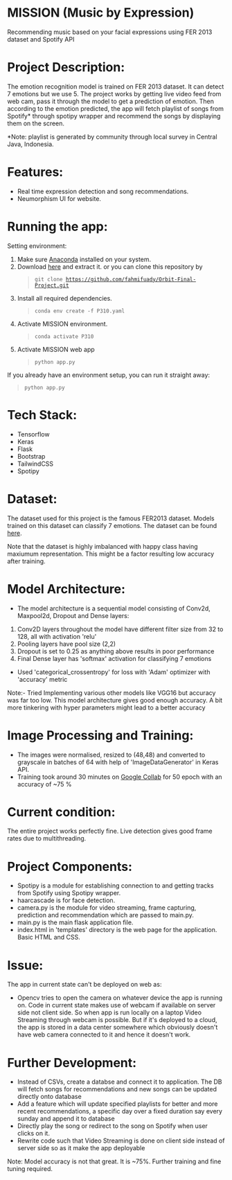 # MISSION (Music by Expression)

Recommending music based on your facial expressions using FER 2013 dataset and Spotify API

# Project Description:

The emotion recognition model is trained on FER 2013 dataset. It can detect 7 emotions but we use 5. The project works by getting live video feed from web cam, pass it through the model to get a prediction of emotion. Then according to the emotion predicted, the app will fetch playlist of songs from Spotify\* through spotipy wrapper and recommend the songs by displaying them on the screen.

\*Note: playlist is generated by community through local survey in Central Java, Indonesia.

# Features:

- Real time expression detection and song recommendations.
- Neumorphism UI for website.

# Running the app:

Setting environment:

1. Make sure [Anaconda](https://www.anaconda.com/download) installed on your system.
2. Download [here](https://github.com/fahmifuady/Orbit-Final-Project/releases/tag/v0.1.0-alpha) and extract it. or you can clone this repository by
   > <code>git clone https://github.com/fahmifuady/Orbit-Final-Project.git</code>
3. Install all required dependencies.
   > <code>conda env create -f P310.yaml</code>
4. Activate MISSION environment.
   > <code>conda activate P310</code>
5. Activate MISSION web app
   > <code>python app.py</code>

If you already have an environment setup, you can run it straight away:

> <code>python app.py</code>

# Tech Stack:

- Tensorflow
- Keras
- Flask
- Bootstrap
- TailwindCSS
- Spotipy

# Dataset:

The dataset used for this project is the famous FER2013 dataset. Models trained on this dataset can classify 7 emotions. The dataset can be found [here](https://www.kaggle.com/msambare/fer2013).

Note that the dataset is highly imbalanced with happy class having maxiumum representation. This might be a factor resulting low accuracy after training.

# Model Architecture:

- The model architecture is a sequential model consisting of Conv2d, Maxpool2d, Dropout and Dense layers:

1. Conv2D layers throughout the model have different filter size from 32 to 128, all with activation 'relu'
2. Pooling layers have pool size (2,2)
3. Dropout is set to 0.25 as anything above results in poor performance
4. Final Dense layer has 'softmax' activation for classifying 7 emotions

- Used 'categorical_crossentropy' for loss with 'Adam' optimizer with 'accuracy' metric

Note:- Tried Implementing various other models like VGG16 but accuracy was far too low. This model architecture gives good enough accuracy. A bit more tinkering with hyper parameters might lead to a better accuracy

# Image Processing and Training:

- The images were normalised, resized to (48,48) and converted to grayscale in batches of 64 with help of 'ImageDataGenerator' in Keras API.
- Training took around 30 minutes on [Google Collab](https://colab.research.google.com/) for 50 epoch with an accuracy of ~75 %

# Current condition:

The entire project works perfectly fine. Live detection gives good frame rates due to multithreading.

# Project Components:

- Spotipy is a module for establishing connection to and getting tracks from Spotify using Spotipy wrapper.
- haarcascade is for face detection.
- camera.py is the module for video streaming, frame capturing, prediction and recommendation which are passed to main.py.
- main.py is the main flask application file.
- index.html in 'templates' directory is the web page for the application. Basic HTML and CSS.

# Issue:

The app in current state can't be deployed on web as:

- Opencv tries to open the camera on whatever device the app is running on. Code in current state makes use of webcam if available on server side not client side. So when app is run locally on a laptop Video Streaming through webcam is possible. But if it's deployed to a cloud, the app is stored in a data center somewhere which obviously doesn't have web camera connected to it and hence it doesn't work.

# Further Development:

- Instead of CSVs, create a databse and connect it to application. The DB will fetch songs for recommendations and new songs can be updated directly onto database
- Add a feature which will update specified playlists for better and more recent recommendations, a specific day over a fixed duration say every sunday and append it to database
- Directly play the song or redirect to the song on Spotify when user clicks on it.
- Rewrite code such that Video Streaming is done on client side instead of server side so as it make the app deployable

Note: Model accuracy is not that great. It is ~75%. Further training and fine tuning required.

